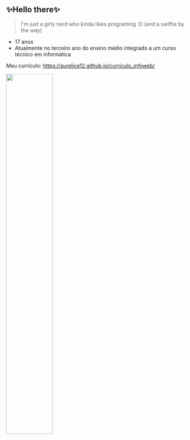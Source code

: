 ## ✨Hello there✨
> I'm just a girly nerd who kinda likes programing :D (and a swiftie by the way)

- 17 anos 
- Atualmente no terceiro ano do ensino médio integrado a um curso técnico em informática

Meu currículo: https://aurelice12.github.io/curriculo_infoweb/

<img width="50%" src="https://github-readme-stats.vercel.app/api?username=Aurelice12&show_icons=true&theme=dracula&include_all_commits=true&count_private=true"/>
